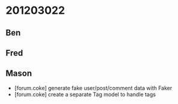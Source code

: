 # 201203022

## Ben



## Fred



## Mason
- [forum.coke] generate fake user/post/comment data with Faker
- [forum.coke] create a separate Tag model to handle tags

